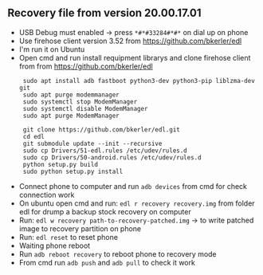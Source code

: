 ## Recovery file from version 20.00.17.01

* USB Debug must enabled -> press `*#*#33284#*#*` on dial up on phone
* Use firehose client version 3.52 from https://github.com/bkerler/edl
* I'm run it on Ubuntu
* Open cmd and run install requipment librarys and clone firehose client from from https://github.com/bkerler/edl
   ```
    sudo apt install adb fastboot python3-dev python3-pip liblzma-dev git
    sudo apt purge modemmanager
    sudo systemctl stop ModemManager
    sudo systemctl disable ModemManager
    sudo apt purge ModemManager
    
    git clone https://github.com/bkerler/edl.git
    cd edl
    git submodule update --init --recursive
    sudo cp Drivers/51-edl.rules /etc/udev/rules.d
    sudo cp Drivers/50-android.rules /etc/udev/rules.d
    python setup.py build
    sudo python setup.py install
   ```
* Connect phone to computer and run `adb devices` from cmd for check connection work
* On ubuntu open cmd and run: `edl r recovery recovery.img` from folder edl for drump a backup stock recovery on computer
* Run: `edl w recovery path-to-recovery-patched.img` -> to write patched image to recovery partition on phone
* Run: `edl reset` to reset phone
* Waiting phone reboot
* Run `adb reboot recovery` to reboot phone to recovery mode
* From cmd run `adb push` and `adb pull` to check it work
